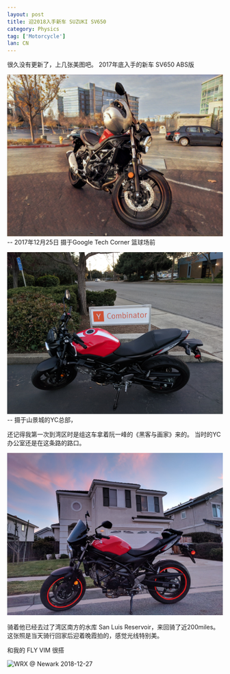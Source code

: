 ```yaml
---
layout: post
title: 迎2018入手新车 SUZUKI SV650
category: Physics
tag: ['Motorcycle']
lan: CN
---
```


很久没有更新了，上几张美图吧。
2017年底入手的新车 SV650 ABS版

![SV650 @ Tech Corner 2017-12-25](/images/motor/20171225_processed@TC)
-- 2017年12月25日 摄于Google Tech Corner 篮球场前

<!--preview-->

![SV650 @ YC 2017-12-26](/images/motor/20171226@YC.jpg)
-- 摄于山景城的YC总部，

还记得我第一次到湾区时是组这车拿着阮一峰的《黑客与画家》来的。
当时的YC办公室还是在这条路的路口。

![SV650 @ Newark 2018-12-27](/images/motor/20180127@Newark.jpg)

骑着他已经去过了湾区南方的水库 San Luis Reservoir，来回骑了近200miles。
这张照是当天骑行回家后迎着晚霞拍的，感觉光线特别美。

和我的 FLY VIM 很搭

![WRX @ Newark 2018-12-27](/images/motor/20180127_WRX@Newark.jpg)
